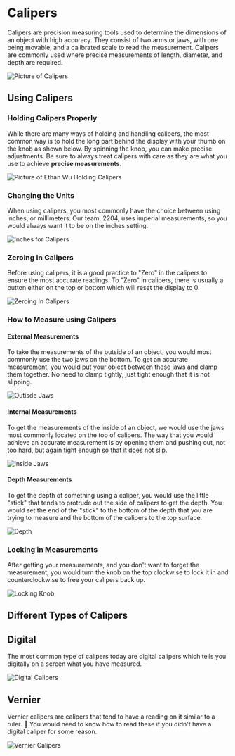 # Calipers
Calipers are precision measuring tools used to determine the dimensions of an object with high accuracy. They consist of two arms or jaws, with one being movable, and a calibrated scale to read the measurement. Calipers are commonly used where precise measurements of length, diameter, and depth are required.

![Picture of Calipers](https://cdn.discordapp.com/attachments/898001388288741426/1135824444170973294/IMG_4194.jpg)

## Using Calipers
### Holding Calipers Properly
While there are many ways of holding and handling calipers, the most common way is to hold the long part behind the display with your thumb on the knob as shown below. By spinning the knob, you can make precise adjustments. Be sure to always treat calipers with care as they are what you use to achieve **precise measurements**.

![Picture of Ethan Wu Holding Calipers](https://cdn.discordapp.com/attachments/898001388288741426/1135824443520847882/IMG_4192.jpg)

### Changing the Units
When using calipers, you most commonly have the choice between using inches, or millimeters. Our team, 2204, uses imperial measurements, so you would always want it to be on the inches setting.

![Inches for Calipers](https://cdn.discordapp.com/attachments/898001388288741426/1135830266275975226/IMG_4199.jpg)

### Zeroing In Calipers
Before using calipers, it is a good practice to "Zero" in the calipers to ensure the most accurate readings. To "Zero" in calipers, there is usually a button either on the top or bottom which will reset the display to 0. 

![Zeroing In Calipers](https://cdn.discordapp.com/attachments/898001388288741426/1135824443889958952/IMG_4193.jpg)

### How to Measure using Calipers
#### External Measurements 
To take the measurements of the outside of an object, you would most commonly use the two jaws on the bottom. To get an accurate measurement, you would put your object between these jaws and clamp them together. No need to clamp tightly, just tight enough that it is not slipping. 

![Outisde Jaws](https://cdn.discordapp.com/attachments/898001388288741426/1135826261869088788/Outside.png)

#### Internal Measurements
To get the measurements of the inside of an object, we would use the jaws most commonly located on the top of calipers. The way that you would achieve an accurate measurement is by opening them and pushing out, not too hard, but again tight enough so that it does not slip. 

![Inside Jaws](https://cdn.discordapp.com/attachments/898001388288741426/1135826504471818300/Inside.png)

#### Depth Measurements
To get the depth of something using a caliper, you would use the little "stick" that tends to protrude out the side of calipers to get the depth. You would set the end of the "stick" to the bottom of the depth that you are trying to measure and the bottom of the calipers to the top surface. 

![Depth](https://cdn.discordapp.com/attachments/898001388288741426/1135826789772578937/Depth.png)

### Locking in Measurements
After getting your measurements, and you don't want to forget the measurement, you would turn the knob on the top clockwise to lock it in and counterclockwise to free your calipers back up.

![Locking Knob](https://cdn.discordapp.com/attachments/898001388288741426/1135826920706162698/Lock.png)

## Different Types of Calipers
## Digital
The most common type of calipers today are digital calipers which tells you digitally on a screen what you have measured. 

![Digital Calipers](https://cdn.discordapp.com/attachments/898001388288741426/1135831760744230982/IMG_4200.jpg)

## Vernier 
Vernier calipers are calipers that tend to have a reading on it similar to a ruler. :straight_ruler:  You would need to know how to read these if you didn't have a digital caliper for some reason.

![Vernier Calipers](https://cdn.discordapp.com/attachments/898001388288741426/1135831924762488992/how20to20read20a20vernier20scale_alliance20calibration.png)